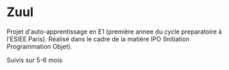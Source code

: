# Zuul
Projet d'auto-apprentissage en E1 (première annee du cycle preparatoire à l'ESIEE Paris).
Réalisé dans le cadre de la matière IPO (Initiation Programmation Objet).

Suivis sur 5-6 mois
